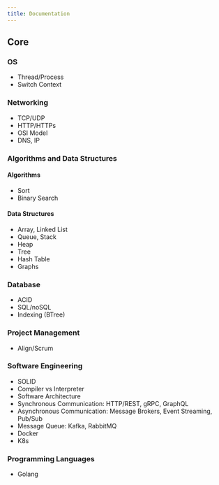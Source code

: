 ```yaml
---
title: Documentation
---
```


## Core

### OS
- Thread/Process
- Switch Context

### Networking
- TCP/UDP
- HTTP/HTTPs
- OSI Model
- DNS, IP

### Algorithms and Data Structures
#### Algorithms
- Sort
- Binary Search

#### Data Structures
- Array, Linked List
- Queue, Stack
- Heap
- Tree
- Hash Table
- Graphs

### Database
- ACID
- SQL/noSQL
- Indexing (BTree)

### Project Management
- Align/Scrum

### Software Engineering
- SOLID
- Compiler vs Interpreter
- Software Architecture
- Synchronous Communication: HTTP/REST, gRPC, GraphQL
- Asynchronous Communication: Message Brokers, Event Streaming, Pub/Sub
- Message Queue: Kafka, RabbitMQ
- Docker
- K8s

### Programming Languages
- Golang
